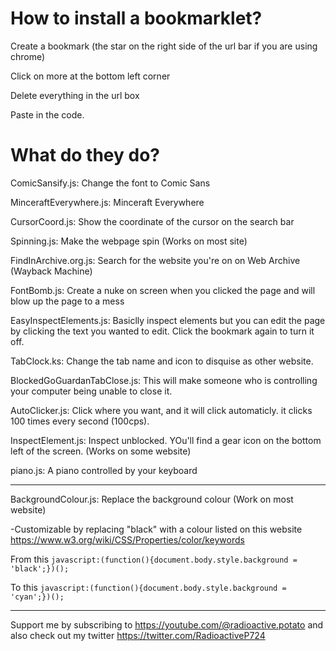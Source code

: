 # How to install a bookmarklet?

Create a bookmark (the star on the right side of the url bar if you are using chrome)

Click on more at the bottom left corner

Delete everything in the url box

Paste in the code.

# What do they do?

ComicSansify.js: Change the font to Comic Sans

MinceraftEverywhere.js: Minceraft Everywhere

CursorCoord.js: Show the coordinate of the cursor on the search bar

Spinning.js: Make the webpage spin (Works on most site)

FindInArchive.org.js: Search for the website you're on on Web Archive (Wayback Machine)

FontBomb.js: Create a nuke on screen when you clicked the page and will blow up the page to a mess

EasyInspectElements.js: Basiclly inspect elements but you can edit the page by clicking the text you wanted to edit. Click the bookmark again to turn it off.

TabClock.ks: Change the tab name and icon to disquise as other website.

BlockedGoGuardanTabClose.js: This will make someone who is controlling your computer being unable to close it.

AutoClicker.js: Click where you want, and it will click automaticly. it clicks 100 times every second (100cps).

InspectElement.js: Inspect unblocked. YOu'll find a gear icon on the bottom left of the screen. (Works on some website)

piano.js: A piano controlled by your keyboard

----

BackgroundColour.js: Replace the background colour (Work on most website)

-Customizable by replacing "black" with a colour listed on this website https://www.w3.org/wiki/CSS/Properties/color/keywords
       
From this `javascript:(function(){document.body.style.background = 'black';})();`
       
To this `javascript:(function(){document.body.style.background = 'cyan';})();`

----
Support me by subscribing to https://youtube.com/@radioactive.potato and also check out my twitter https://twitter.com/RadioactiveP724
